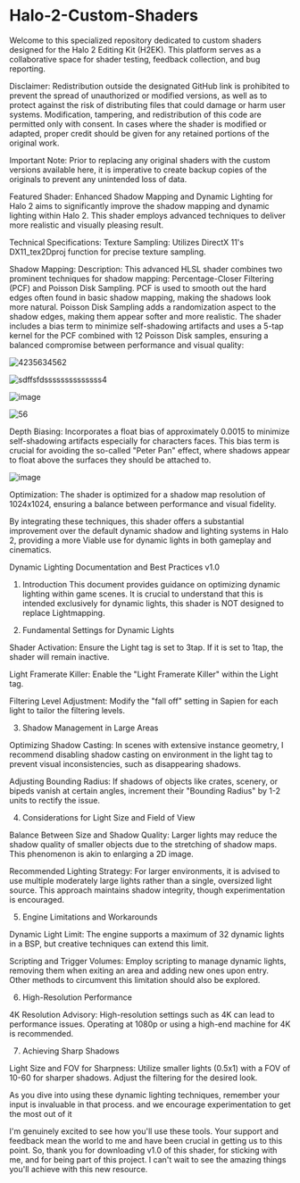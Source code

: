 # Halo-2-Custom-Shaders
Welcome to this specialized repository dedicated to custom shaders designed for the Halo 2 Editing Kit (H2EK). This platform serves as a collaborative space for shader testing, feedback collection, and bug reporting. 

Disclaimer:
Redistribution outside the designated GitHub link is prohibited to prevent the spread
of unauthorized or modified versions, as well as to protect against the risk 
of distributing files that could damage or harm user systems. Modification, 
tampering, and redistribution of this code are permitted only with
consent. In cases where the shader is modified or adapted, proper 
credit should be given for any retained portions of the original work.

Important Note: Prior to replacing any original shaders with the custom versions available here, it is imperative to create backup copies of the originals to prevent any unintended loss of data.

Featured Shader: Enhanced Shadow Mapping and Dynamic Lighting for Halo 2
aims to significantly improve the shadow mapping and dynamic lighting within Halo 2. This shader employs advanced techniques to deliver more realistic and visually pleasing result.

Technical Specifications:
Texture Sampling: Utilizes DirectX 11's DX11_tex2Dproj function for precise texture sampling.

Shadow Mapping: Description:
This advanced HLSL shader combines two prominent techniques for shadow mapping: 
Percentage-Closer Filtering (PCF) and Poisson Disk Sampling. PCF is used to 
smooth out the hard edges often found in basic shadow mapping, making the 
shadows look more natural. Poisson Disk Sampling adds a randomization aspect 
to the shadow edges, making them appear softer and more realistic. The shader 
includes a bias term to minimize self-shadowing artifacts and uses a 5-tap 
kernel for the PCF combined with 12 Poisson Disk samples, ensuring a balanced 
compromise between performance and visual quality:

![4235634562](https://github.com/777Sev777/Halo-2-Custom-Shaders/assets/134644571/d4ad5d52-16c8-4be0-92e9-312ede8e31da)

![sdffsfdssssssssssssss4](https://github.com/777Sev777/Halo-2-Custom-Shaders/assets/134644571/51d2c163-da4a-419c-880d-ba13ed9126cc)

![image](https://github.com/777Sev777/Halo-2-Custom-Shaders/assets/134644571/36a58644-b950-45a9-8664-41eb7c49d8aa)

![56](https://github.com/777Sev777/Halo-2-Custom-Shaders/assets/134644571/7eccdb21-1f7c-47a8-8261-b4038e7c261c)

Depth Biasing: Incorporates a float bias of approximately 0.0015 to minimize self-shadowing artifacts especially for characters faces. This bias term is crucial for avoiding the so-called "Peter Pan" effect, where shadows appear to float above the surfaces they should be attached to.

![image](https://github.com/777Sev777/Halo-2-Custom-Shaders/assets/134644571/dd040878-6b0b-4734-be0d-750a38841570)

Optimization: The shader is optimized for a shadow map resolution of 1024x1024, ensuring a balance between performance and visual fidelity.

By integrating these techniques, this shader offers a substantial improvement over the default dynamic shadow and lighting systems in Halo 2, providing a more Viable use for dynamic lights in both gameplay and cinematics.


Dynamic Lighting Documentation and Best Practices v1.0

1. Introduction
This document provides guidance on optimizing dynamic lighting within game scenes. It is crucial to understand that this is intended exclusively for dynamic lights, this shader is NOT designed to replace Lightmapping.

2. Fundamental Settings for Dynamic Lights

Shader Activation: Ensure the Light tag is set to 3tap. If it is set to 1tap, the shader will remain inactive.

Light Framerate Killer: Enable the "Light Framerate Killer" within the Light tag.

Filtering Level Adjustment: Modify the "fall off" setting in Sapien for each light to tailor the filtering levels.

3. Shadow Management in Large Areas

Optimizing Shadow Casting: In scenes with extensive instance geometry, I recommend disabling shadow casting on environment in the light tag to prevent visual inconsistencies,
such as disappearing shadows. 

Adjusting Bounding Radius: If shadows of objects like crates, scenery, or bipeds vanish at certain angles,
increment their "Bounding Radius" by 1-2 units to rectify the issue.

4. Considerations for Light Size and Field of View

Balance Between Size and Shadow Quality: Larger lights may reduce the shadow quality of smaller objects due to the stretching of shadow maps. This phenomenon is akin to enlarging a 2D image. 

Recommended Lighting Strategy: For larger environments, it is advised to use multiple moderately large lights rather than a single, oversized light source. This approach maintains shadow integrity, though experimentation is encouraged.


5. Engine Limitations and Workarounds

Dynamic Light Limit: The engine supports a maximum of 32 dynamic lights in a BSP, but creative techniques can extend this limit.

Scripting and Trigger Volumes: Employ scripting to manage dynamic lights, removing them when exiting an area and adding new ones upon entry. Other methods to circumvent this limitation should also be explored.

6. High-Resolution Performance

4K Resolution Advisory: High-resolution settings such as 4K can lead to performance issues. Operating at 1080p or using a high-end machine for 4K is recommended.


7. Achieving Sharp Shadows

Light Size and FOV for Sharpness: Utilize smaller lights (0.5x1) with a FOV of 10-60 for sharper shadows. Adjust the filtering for the desired look.

As you dive into using these dynamic lighting techniques, remember your input is invaluable in that process. and we encourage experimentation to get the most out of it

I'm genuinely excited to see how you'll use these tools. 
Your support and feedback mean the world to me and have been crucial in getting us to this point. So, thank you for downloading v1.0 of this shader, for sticking with me, and for being part of this project. I can't wait to see the amazing things you'll achieve with this new resource.

